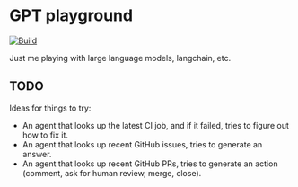 GPT playground
==============

[![Build](https://github.com/ErikBjare/gpt-playground/actions/workflows/build.yml/badge.svg)](https://github.com/ErikBjare/gpt-playground/actions/workflows/build.yml)

Just me playing with large language models, langchain, etc.


## TODO

Ideas for things to try:

 - An agent that looks up the latest CI job, and if it failed, tries to figure out how to fix it.
 - An agent that looks up recent GitHub issues, tries to generate an answer.
 - An agent that looks up recent GitHub PRs, tries to generate an action (comment, ask for human review, merge, close).
